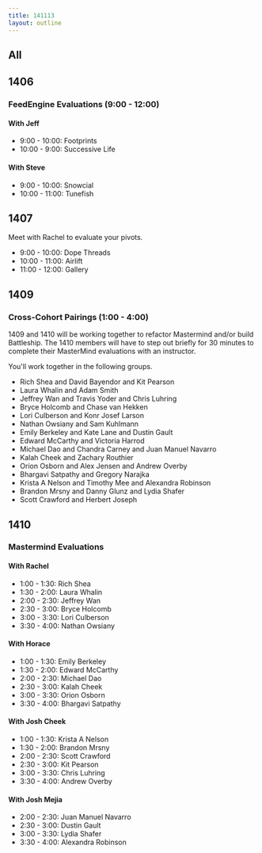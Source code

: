 ```yaml
---
title: 141113
layout: outline
---
```


## All

## 1406

### FeedEngine Evaluations (9:00 - 12:00)

#### With Jeff

* 9:00 - 10:00: Footprints
* 10:00 - 9:00: Successive Life

#### With Steve

* 9:00 - 10:00: Snowcial
* 10:00 - 11:00: Tunefish

## 1407

Meet with Rachel to evaluate your pivots.

* 9:00 - 10:00: Dope Threads
* 10:00 - 11:00: Airlift
* 11:00 - 12:00: Gallery

## 1409

### Cross-Cohort Pairings (1:00 - 4:00)

1409 and 1410 will be working together to refactor Mastermind and/or build Battleship. The 1410 members will have to step out briefly for 30 minutes to complete their MasterMind evaluations with an instructor.

You'll work together in the following groups.

* Rich Shea and David Bayendor and Kit Pearson
* Laura Whalin and Adam Smith
* Jeffrey Wan and Travis Yoder and Chris Luhring
* Bryce Holcomb and Chase van Hekken
* Lori Culberson and Konr Josef Larson
* Nathan Owsiany and Sam Kuhlmann
* Emily Berkeley and Kate Lane and Dustin Gault
* Edward McCarthy and Victoria Harrod
* Michael Dao and Chandra Carney and Juan Manuel Navarro
* Kalah Cheek and Zachary Routhier
* Orion Osborn and Alex Jensen and Andrew Overby
* Bhargavi Satpathy and Gregory Narajka
* Krista A Nelson and Timothy Mee and Alexandra Robinson
* Brandon Mrsny and Danny Glunz and Lydia Shafer
* Scott Crawford and Herbert Joseph

## 1410

### Mastermind Evaluations

#### With Rachel

* 1:00 - 1:30: Rich Shea
* 1:30 - 2:00: Laura Whalin
* 2:00 - 2:30: Jeffrey Wan
* 2:30 - 3:00: Bryce Holcomb
* 3:00 - 3:30: Lori Culberson
* 3:30 - 4:00: Nathan Owsiany

#### With Horace

* 1:00 - 1:30: Emily Berkeley
* 1:30 - 2:00: Edward McCarthy
* 2:00 - 2:30: Michael Dao
* 2:30 - 3:00: Kalah Cheek
* 3:00 - 3:30: Orion Osborn
* 3:30 - 4:00: Bhargavi Satpathy

#### With Josh Cheek

* 1:00 - 1:30: Krista A Nelson
* 1:30 - 2:00: Brandon Mrsny
* 2:00 - 2:30: Scott Crawford
* 2:30 - 3:00: Kit Pearson
* 3:00 - 3:30: Chris Luhring
* 3:30 - 4:00: Andrew Overby

#### With Josh Mejia

* 2:00 - 2:30: Juan Manuel Navarro
* 2:30 - 3:00: Dustin Gault
* 3:00 - 3:30: Lydia Shafer
* 3:30 - 4:00: Alexandra Robinson